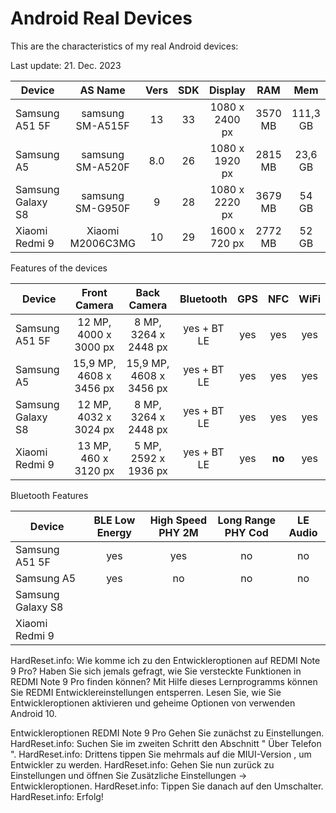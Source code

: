 # Android Real Devices

This are the characteristics of my real Android devices:

Last update: 21. Dec. 2023

| Device            |     AS Name      | Vers | SDK |    Display     |   RAM   |   Mem    |
|-------------------|:----------------:|:----:|:---:|:--------------:|:-------:|:--------:|
| Samsung A51 5F    | samsung SM-A515F |  13  | 33  | 1080 x 2400 px | 3570 MB | 111,3 GB |
| Samsung A5        | samsung SM-A520F | 8.0  | 26  | 1080 x 1920 px | 2815 MB | 23,6 GB  |
| Samsung Galaxy S8 | samsung SM-G950F |  9   | 28  | 1080 x 2220 px | 3679 MB |  54 GB   |
| Xiaomi Redmi 9    | Xiaomi M2006C3MG | 10   | 29  | 1600 x 720 px  | 2772 MB |  52 GB   |

Features of the devices

| Device            |      Front Camera       |       Back Camera       |  Bluetooth  | GPS |  NFC   | WiFi |
|-------------------|:-----------------------:|:-----------------------:|:-----------:|:---:|:------:|:----:|
| Samsung A51 5F    |  12 MP, 4000 x 3000 px  |  8 MP, 3264 x 2448 px   | yes + BT LE | yes |  yes   | yes  |
| Samsung A5        | 15,9 MP, 4608 x 3456 px | 15,9 MP, 4608 x 3456 px | yes + BT LE | yes |  yes   | yes  |
| Samsung Galaxy S8 |  12 MP, 4032 x 3024 px  |  8 MP, 3264 x 2448 px   | yes + BT LE | yes |  yes   | yes  |
| Xiaomi Redmi 9    |  13 MP, 460 x 3120 px   |  5 MP, 2592 x 1936 px   | yes + BT LE | yes | **no** | yes  |

Bluetooth Features


| Device            | BLE Low Energy | High Speed PHY 2M | Long Range PHY Cod | LE Audio | 
|-------------------|:--------------:|:-----------------:|:------------------:|:--------:|
| Samsung A51 5F    |      yes       |        yes        |         no         |    no    |
| Samsung A5        |      yes       |        no         |         no         |    no    |
| Samsung Galaxy S8 |                |                   |     |     |
| Xiaomi Redmi 9    |                |                   |     |   |


HardReset.info:
Wie komme ich zu den Entwickleroptionen auf REDMI Note 9 Pro?
Haben Sie sich jemals gefragt, wie Sie versteckte Funktionen in REDMI Note 9 Pro finden können? Mit Hilfe dieses Lernprogramms können Sie REDMI Entwicklereinstellungen entsperren. Lesen Sie, wie Sie Entwickleroptionen aktivieren und geheime Optionen von verwenden Android 10.

Entwickleroptionen REDMI Note 9 Pro Gehen Sie zunächst zu Einstellungen.
HardReset.info: Suchen Sie im zweiten Schritt den Abschnitt " Über Telefon ".
HardReset.info: Drittens tippen Sie mehrmals auf die MIUI-Version , um Entwickler zu werden.
HardReset.info: Gehen Sie nun zurück zu Einstellungen und öffnen Sie Zusätzliche Einstellungen -> Entwickleroptionen.
HardReset.info: Tippen Sie danach auf den Umschalter.
HardReset.info: Erfolg!


